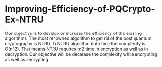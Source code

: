 # Improving-Efficiency-of-PQCrypto-Ex-NTRU
Our objective is to develop or increase the efficiency of the existing algorithms. The most renowned algorithm to get rid of the post quantum cryptography is NTRU. In NTRU algorithm both time the complexity is O(n^2). That means NTRU requires n^2 time in encryption as well as in decryption. Our objective will be decrease the complexity while encrypting as well as decrypting. 
